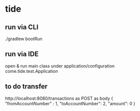 # tide

## run via CLI
./gradlew bootRun

## run via IDE
open & run main class under application/configuration come.tide.test.Application

## to do transfer

http://localhost:8080/transactions as POST
as body
{
	"fromAccountNumber" : 1,
	"toAccountNumber": 2,
	"amount": 0
} 